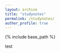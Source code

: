 ```yaml
---
layout: archive
title: "studynotes"
permalink: /studynotes/
author_profile: true
---
```


{% include base_path %}

test
